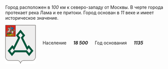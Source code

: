<!--2021-10-23 01:33:04-->
Город расположен в *100* км к северо-западу от Москвы. 
В черте города протекает река Лама и ее притоки.
Город основан в *11* веке и имеет историческое значение.

<img src="/posts/Места Подмосковья/im/Volokolamsk.png" align="middle" width="96px"> &emsp; 
Население &emsp; ***18 500*** &emsp;
Год основания &emsp; ***1135***